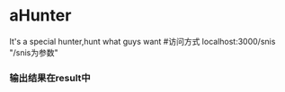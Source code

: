 # aHunter
It's a special hunter,hunt what guys want
    #访问方式 localhost:3000/snis "/snis为参数"
### 输出结果在result中
